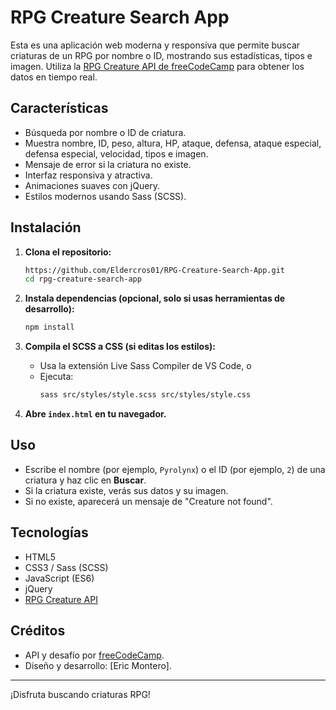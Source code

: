 # RPG Creature Search App

Esta es una aplicación web moderna y responsiva que permite buscar criaturas de un RPG por nombre o ID, mostrando sus estadísticas, tipos e imagen. Utiliza la [RPG Creature API de freeCodeCamp](https://rpg-creature-api.freecodecamp.rocks/) para obtener los datos en tiempo real.

## Características

- Búsqueda por nombre o ID de criatura.
- Muestra nombre, ID, peso, altura, HP, ataque, defensa, ataque especial, defensa especial, velocidad, tipos e imagen.
- Mensaje de error si la criatura no existe.
- Interfaz responsiva y atractiva.
- Animaciones suaves con jQuery.
- Estilos modernos usando Sass (SCSS).

## Instalación

1. **Clona el repositorio:**
   ```bash
   https://github.com/Eldercros01/RPG-Creature-Search-App.git
   cd rpg-creature-search-app
   ```

2. **Instala dependencias (opcional, solo si usas herramientas de desarrollo):**
   ```bash
   npm install
   ```

3. **Compila el SCSS a CSS (si editas los estilos):**
   - Usa la extensión Live Sass Compiler de VS Code, o
   - Ejecuta:
     ```bash
     sass src/styles/style.scss src/styles/style.css
     ```

4. **Abre `index.html` en tu navegador.**

## Uso

- Escribe el nombre (por ejemplo, `Pyrolynx`) o el ID (por ejemplo, `2`) de una criatura y haz clic en **Buscar**.
- Si la criatura existe, verás sus datos y su imagen.
- Si no existe, aparecerá un mensaje de "Creature not found".

## Tecnologías

- HTML5
- CSS3 / Sass (SCSS)
- JavaScript (ES6)
- jQuery
- [RPG Creature API](https://rpg-creature-api.freecodecamp.rocks/)

## Créditos

- API y desafío por [freeCodeCamp](https://www.freecodecamp.org/).
- Diseño y desarrollo: [Eric Montero].

---

¡Disfruta buscando criaturas RPG!